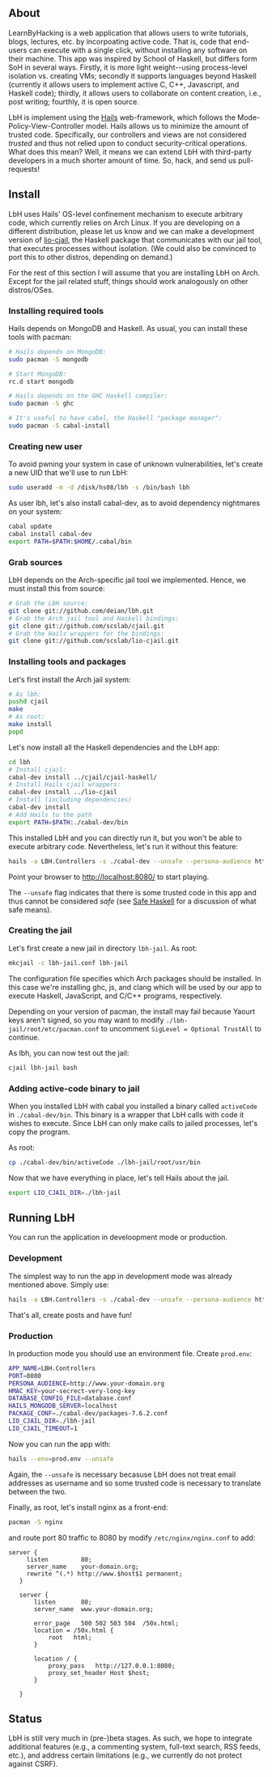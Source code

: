 ## About

LearnByHacking is a web application that allows users to write tutorials, blogs, lectures, etc. by incorpoating active code. That is, code that end-users can execute with a single click, without installing any software on their machine. This app was inspired by School of Haskell, but differs form SoH in several ways. Firstly, it is more light weight--using process-level isolation vs. creating VMs; secondly it supports languages beyond Haskell (currently it allows users to implement active C, C++, Javascript, and Haskell code); thirdly, it allows users to collaborate on content creation, i.e., post writing; fourthly, it is open source.

LbH is implement using the [Hails](https://github.com/scslab/hails) web-framework, which follows the Mode-Policy-View-Controller model.  Hails allows us to minimize the amount of trusted code. Specifically, our controllers and views are not considered _trusted_ and thus not relied upon to conduct security-critical operations. What does this mean? Well, it means we can extend LbH with third-party developers in a much shorter amount of time. So, hack, and send us pull-requests!

## Install

LbH uses Hails' OS-level confinement mechanism to execute arbitrary code, which currently relies on Arch Linux. If you are developing on a different distribution, please let us know and we can make a development version of [lio-cjail](https://github.com/scslab/cjail), the Haskell package that communicates with our jail tool, that executes processes without isolation. (We could also be convinced to port this to other distros, depending on demand.)

For the rest of this section I will assume that you are installing LbH on Arch. Except for the jail related stuff, things should work analogously on other distros/OSes.

### Installing required tools

Hails depends on MongoDB and Haskell. As usual, you can install these tools with pacman:

```bash
# Hails depends on MongoDB:
sudo pacman -S mongodb

# Start MongoDB:
rc.d start mongodb

# Hails depends on the GHC Haskell compiler:
sudo pacman -S ghc

# It's useful to have cabal, the Haskell "package manager": 
sudo pacman -S cabal-install
```

### Creating new user

To avoid pwning your system in case of unknown vulnerabilities, let's create a new UID that we'll use to run LbH:

```bash
sudo useradd -m -d /disk/hs08/lbh -s /bin/bash lbh
```

As user lbh, let's also install cabal-dev, as to avoid dependency nightmares on your system:

```bash
cabal update
cabal install cabal-dev
export PATH=$PATH:$HOME/.cabal/bin
```

### Grab sources

LbH depends on the Arch-specific jail tool we implemented. Hence, we must install this from source:

```bash
# Grab the LbH source:
git clone git://github.com/deian/lbh.git
# Grab the Arch jail tool and Haskell bindings:
git clone git://github.com/scslab/cjail.git
# Grab the Hails wrappers for the bindings:
git clone git://github.com/scslab/lio-cjail.git
```

### Installing tools and packages

Let's first install the Arch jail system:

```bash
# As lbh:
pushd cjail
make
# As root:
make install
popd
```

Let's now install all the Haskell dependencies and the LbH app:

```bash
cd lbh
# Install cjail:
cabal-dev install ../cjail/cjail-haskell/
# Install Hails cjail wrappers:
cabal-dev install ../lio-cjail
# Install (including dependencies)
cabal-dev install
# Add Hails to the path
export PATH=$PATH:./cabal-dev/bin
```

This installed LbH and you can directly run it, but you won't be able to execute arbitrary code. Nevertheless, let's run it without this feature:

```bash
hails -a LBH.Controllers -s ./cabal-dev --unsafe --persona-audience http://localhost:8080
```

Point your browser to [http://localhost:8080/](http://localhost:8080/) to start playing.

The `--unsafe` flag indicates that there is some trusted code in this app and thus cannot be considered _safe_ (see [Safe Haskell](http://www.haskell.org/ghc/docs/7.4.1/html/users_guide/safe-haskell.html) for a discussion of what safe means).

### Creating the jail

Let's first create a new jail in directory `lbh-jail`. As root:

```bash
mkcjail -c lbh-jail.conf lbh-jail
```

The configuration file specifies which Arch packages should be installed. In this case we're installing ghc, js, and clang which will be used by our app to execute Haskell, JavaScript, and C/C++ programs, respectively.

Depending on your version of pacman, the install may fail because Yaourt keys aren't signed, so you may want to modify `./lbh-jail/root/etc/pacman.conf` to uncomment `SigLevel = Optional TrustAll` to continue.

As lbh, you can now test out the jail:

```bash
cjail lbh-jail bash
```

### Adding active-code binary to jail

When you installed LbH with cabal you installed a binary called `activeCode` in `./cabal-dev/bin`. This binary is a wrapper that LbH calls with code it wishes to execute. Since LbH can only make calls to jailed processes, let's copy the program.

As root:

```bash
cp ./cabal-dev/bin/activeCode ./lbh-jail/root/usr/bin
```

Now that we have everything in place, let's tell Hails about the jail.

```bash
export LIO_CJAIL_DIR=./lbh-jail
```

## Running LbH

You can run the application in develoopment mode or production.

### Development

The simplest way to run the app in development mode was already mentioned above. Simply use:

```bash
hails -a LBH.Controllers -s ./cabal-dev --unsafe --persona-audience http://localhost:8080
```

That's all, create posts and have fun!

### Production

In production mode you should use an environment file. Create `prod.env`:

```bash
APP_NAME=LBH.Controllers
PORT=8080
PERSONA_AUDIENCE=http://www.your-domain.org
HMAC_KEY=your-secrect-very-long-key
DATABASE_CONFIG_FILE=database.conf
HAILS_MONGODB_SERVER=localhost
PACKAGE_CONF=./cabal-dev/packages-7.6.2.conf
LIO_CJAIL_DIR=./lbh-jail
LIO_CJAIL_TIMEOUT=1
```

Now you can run the app with:

```bash
hails --env=prod.env --unsafe
```
Again, the `--unsafe` is necessary becasuse LbH does not treat email addresses as username and so some trusted code is necessary to translate between the two.

Finally, as root, let's install nginx as a front-end:

```bash
pacman -S nginx
```

and route port 80 traffic to 8080 by modify `/etc/nginx/nginx.conf` to add:

```
server {
     listen         80;
     server_name    your-domain.org;
     rewrite ^(.*) http://www.$host$1 permanent;
   }

   server {
       listen       80;
       server_name  www.your-domain.org;

       error_page   500 502 503 504  /50x.html;
       location = /50x.html {
           root   html;
       }

       location / {
           proxy_pass   http://127.0.0.1:8080;
           proxy_set_header Host $host;
       }

   }
```

## Status

LbH is still very much in (pre-)beta stages. As such, we hope to integrate additional features (e.g., a commenting system, full-text search, RSS feeds, etc.), and address certain limitations (e.g., we currently do not protect against CSRF).
